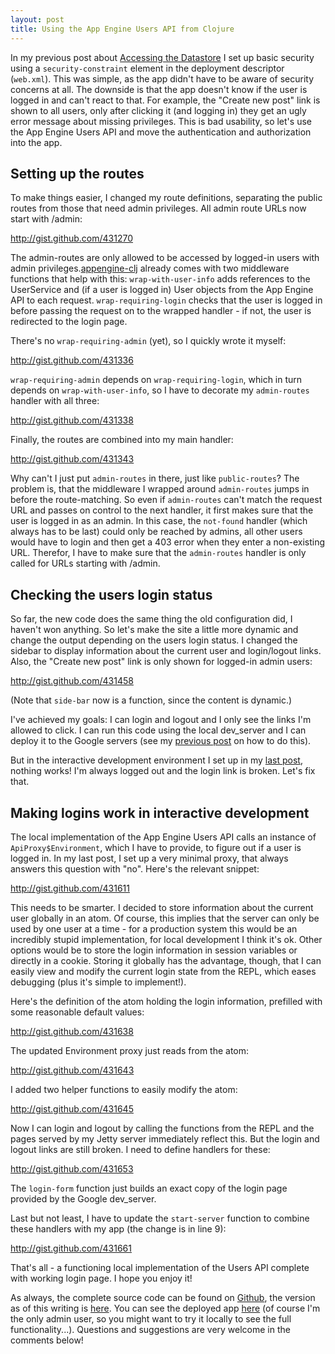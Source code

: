 ```yaml
---
layout: post
title: Using the App Engine Users API from Clojure
---
```


In my previous post about [Accessing the
Datastore](http://compojureongae.posterous.com/accessing-the-app-engine-datastore)
I set up basic security using a `security-constraint` element in the
deployment descriptor (`web.xml`). This was simple, as the app didn't
have to be aware of security concerns at all. The downside is that the
app doesn't know if the user is logged in and can't react to that. For
example, the "Create new post" link is shown to all users, only after
clicking it (and logging in) they get an ugly error message about
missing privileges. This is bad usability, so let's use the App Engine
Users API and move the authentication and authorization into the app.

## Setting up the routes

To make things easier, I changed my route definitions, separating the
public routes from those that need admin privileges. All admin route
URLs now start with /admin:

http://gist.github.com/431270

The admin-routes are only allowed to be accessed by logged-in users
with admin privileges.[appengine-clj](http://github.com/r0man/appengine-clj)
already comes with two middleware functions that help with this:
`wrap-with-user-info` adds references to the UserService and (if a
user is logged in) User objects from the App Engine API to each
request. `wrap-requiring-login` checks that the user is logged in
before passing the request on to the wrapped handler - if not, the
user is redirected to the login page.

There's no `wrap-requiring-admin` (yet), so I quickly wrote it myself:

http://gist.github.com/431336

`wrap-requiring-admin` depends on `wrap-requiring-login`, which in
turn depends on `wrap-with-user-info`, so I have to decorate my
`admin-routes` handler with all three:

http://gist.github.com/431338

Finally, the routes are combined into my main handler:

http://gist.github.com/431343

Why can't I just put `admin-routes` in there, just like
`public-routes`? The problem is, that the middleware I wrapped around
`admin-routes` jumps in before the route-matching. So even if
`admin-routes` can't match the request URL and passes on control to
the next handler, it first makes sure that the user is logged in as an
admin. In this case, the `not-found` handler (which always has to be
last) could only be reached by admins, all other users would have to
login and then get a 403 error when they enter a non-existing URL.
Therefor, I have to make sure that the `admin-routes` handler is only
called for URLs starting with /admin.

## Checking the users login status

So far, the new code does the same thing the old configuration did, I
haven't won anything. So let's make the site a little more dynamic and
change the output depending on the users login status. I changed the
sidebar to display information about the current user and login/logout
links. Also, the "Create new post" link is only shown for logged-in
admin users:

http://gist.github.com/431458

(Note that `side-bar` now is a function, since the content is dynamic.)

I've achieved my goals: I can login and logout and I only see the
links I'm allowed to click. I can run this code using the local
dev_server and I can deploy it to the Google servers (see my [previous
post](http://compojureongae.posterous.com/deploying-to-app-engine) on
how to do this).

But in the interactive development environment I set up in my [last
post](http://compojureongae.posterous.com/getting-interactive-development-to-work-again),
nothing works! I'm always logged out and the login link is broken.
Let's fix that.

## Making logins work in interactive development

The local implementation of the App Engine Users API calls an instance
of `ApiProxy$Environment`, which I have to provide, to figure out if a
user is logged in. In my last post, I set up a very minimal proxy,
that always answers this question with "no". Here's the relevant
snippet:

http://gist.github.com/431611

This needs to be smarter. I decided to store information about the
current user globally in an atom. Of course, this implies that the
server can only be used by one user at a time - for a production
system this would be an incredibly stupid implementation, for local
development I think it's ok. Other options would be to store the login
information in session variables or directly in a cookie. Storing it
globally has the advantage, though,  that I can easily view and modify
the current login state from the REPL, which eases debugging (plus
it's simple to implement!).

Here's the definition of the atom holding the login information,
prefilled with some reasonable default values:

http://gist.github.com/431638

The updated Environment proxy just reads from the atom:

http://gist.github.com/431643

I added two helper functions to easily modify the atom:

http://gist.github.com/431645

Now I can login and logout by calling the functions from the REPL and
the pages served by my Jetty server immediately reflect this. But the
login and logout links are still broken. I need to define handlers for
these:

http://gist.github.com/431653

The `login-form` function just builds an exact copy of the login page
provided by the Google dev_server.

Last but not least, I have to update the `start-server` function to
combine these handlers with my app (the change is in line 9):

http://gist.github.com/431661

That's all - a functioning local implementation of the Users API
complete with working login page. I hope you enjoy it!

As always, the complete source code can be found on
[Github](http://github.com/christianberg/compojureongae), the version
as of this writing is
[here](http://github.com/christianberg/compojureongae/tree/v0.3.0).
You can see the deployed app
[here](http://v0-3.latest.compojureongae.appspot.com/) (of course I'm
the only admin user, so you might want to try it locally to see the
full functionality...). Questions and suggestions are very welcome in
the comments below!
